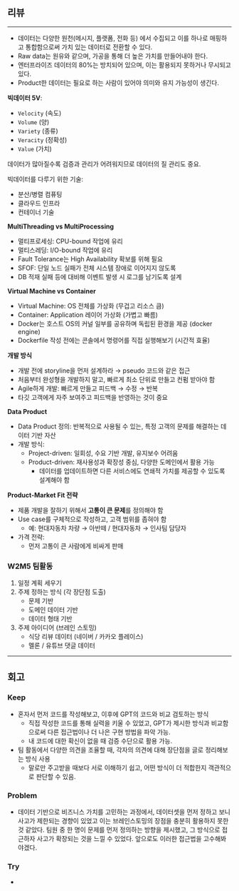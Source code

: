 ## 리뷰

---

- 데이터는 다양한 원천(메시지, 플랫폼, 전화 등) 에서 수집되고 이를 하나로 매핑하고 통합함으로써 가치 있는 데이터로 전환할 수 있다.
- Raw data는 원유와 같으며, 가공을 통해 더 높은 가치를 만들어내야 한다.
- 엔터프라이즈 데이터의 80%는 방치되어 있으며, 이는 활용되지 못하거나 무시되고 있다.
- Product한 데이터는 필요로 하는 사람이 있어야 의미와 유지 가능성이 생긴다.

**빅데이터 5V**:

- `Velocity` (속도)
- `Volume` (양)
- `Variety` (종류)
- `Veracity` (정확성)
- `Value` (가치)

데이터가 많아질수록 검증과 관리가 어려워지므로 데이터의 질 관리도 중요.

빅데이터를 다루기 위한 기술:

- 분산/병렬 컴퓨팅
- 클라우드 인프라
- 컨테이너 기술

**MultiThreading vs MultiProcessing**

- 멀티프로세싱: CPU-bound 작업에 유리
- 멀티스레딩: I/O-bound 작업에 유리
- Fault Tolerance는 High Availability 확보를 위해 필요
- SFOF: 단일 노드 실패가 전체 시스템 장애로 이어지지 않도록
- DB 적재 실패 등에 대비해 이벤트 발생 시 로그를 남기도록 설계

**Virtual Machine vs Container**

- Virtual Machine: OS 전체를 가상화 (무겁고 리소스 큼)
- Container: Application 레이어 가상화 (가볍고 빠름)
- Docker는 호스트 OS의 커널 일부를 공유하며 독립된 환경을 제공 (docker engine)
- Dockerfile 작성 전에는 콘솔에서 명령어를 직접 실행해보기 (시간적 효율)

**개발 방식**

- 개발 전에 storyline을 먼저 설계하라 → pseudo 코드와 같은 접근
- 처음부터 완성형을 개발하지 말고, 빠르게 최소 단위로 만들고 컨펌 받아야 함
- Agile하게 개발: 빠르게 만들고 피드백 → 수정 → 반복
- 타깃 고객에게 자주 보여주고 피드백을 반영하는 것이 중요

**Data Product**

- Data Product 정의: 반복적으로 사용될 수 있는, 특정 고객의 문제를 해결하는 데이터 기반 자산
- 개발 방식:
    - Project-driven: 일회성, 수요 기반 개발, 유지보수 어려움
    - Product-driven: 재사용성과 확장성 중심, 다양한 도메인에서 활용 가능
        - 데이터를 업데이트하면 다른 서비스에도 연쇄적 가치를 제공할 수 있도록 설계해야 함

**Product-Market Fit 전략**

- 제품 개발을 잘하기 위해서 **고통이 큰 문제**를 정의해야 함
- Use case를 구체적으로 작성하고, 고객 범위를 좁혀야 함
    - 예: 현대자동차 차량 → 아반떼 / 현대자동차 → 인사팀 담당자
- 가격 전략:
    - 먼저 고통이 큰 사람에게 비싸게 판매

### W2M5 팀활동

1. 일정 계획 세우기
2. 주제 정하는 방식 (각 장단점 도출)
    - 문제 기반
    - 도메인 데이터 기반
    - 데이터 형태 기반
3. 주제 아이디어 (브레인 스토밍)
    - 식당 리뷰 데이터 (네이버 / 카카오 플레이스)
    - 멜론 / 유튜브 댓글 데이터

---

## 회고

### Keep

- 혼자서 먼저 코드를 작성해보고, 이후에 GPT의 코드와 비교 검토하는 방식
    - 직접 작성한 코드를 통해 실력을 키울 수 있었고, GPT가 제시한 방식과 비교함으로써 다른 접근법이나 더 나은 구현 방법을 파악 가능.
    - 내 코드에 대한 확신이 없을 때 검증 수단으로 활용 가능.
- 팀 활동에서 다양한 의견을 조율할 때, 각자의 의견에 대해 장단점을 글로 정리해보는 방식 사용
    - 말로만 주고받을 때보다 서로 이해하기 쉽고, 어떤 방식이 더 적합한지 객관적으로 판단할 수 있음.

### Problem

- 데이터 기반으로 비즈니스 가치를 고민하는 과정에서, 데이터셋을 먼저 정하고 보니 사고가 제한되는 경향이 있었고 이는 브레인스토밍의 장점을 충분히 활용하지 못한 것 같았다. 팀원 중 한 명이 문제를 먼저 정의하는 방향을 제시했고, 그 방식으로 접근하자 사고가 확장되는 것을 느낄 수 있었다. 앞으로도 이러한 접근법을 고수해봐야겠다.

### Try

-
